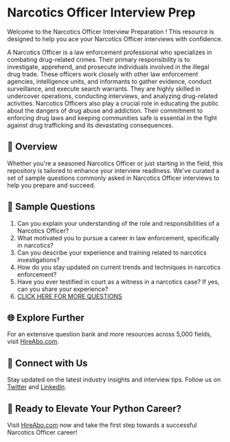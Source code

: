 # Narcotics Officer Interview Prep

Welcome to the Narcotics Officer Interview Preparation ! This resource is designed to help you ace your Narcotics Officer interviews with confidence.

A Narcotics Officer is a law enforcement professional who specializes in combating drug-related crimes. Their primary responsibility is to investigate, apprehend, and prosecute individuals involved in the illegal drug trade. These officers work closely with other law enforcement agencies, intelligence units, and informants to gather evidence, conduct surveillance, and execute search warrants. They are highly skilled in undercover operations, conducting interviews, and analyzing drug-related activities. Narcotics Officers also play a crucial role in educating the public about the dangers of drug abuse and addiction. Their commitment to enforcing drug laws and keeping communities safe is essential in the fight against drug trafficking and its devastating consequences.

## 🚀 Overview

Whether you're a seasoned Narcotics Officer or just starting in the field, this repository is tailored to enhance your interview readiness. We've curated a set of sample questions commonly asked in Narcotics Officer interviews to help you prepare and succeed.

## 📝 Sample Questions

1. Can you explain your understanding of the role and responsibilities of a Narcotics Officer?
2. What motivated you to pursue a career in law enforcement, specifically in narcotics?
3. Can you describe your experience and training related to narcotics investigations?
4. How do you stay updated on current trends and techniques in narcotics enforcement?
5. Have you ever testified in court as a witness in a narcotics case? If yes, can you share your experience?
6. [CLICK HERE FOR MORE QUESTIONS](https://hireabo.com/job/9_3_27/Narcotics%20Officer)

## 🌐 Explore Further

For an extensive question bank and more resources across 5,000 fields, visit [HireAbo.com](https://www.hireabo.com).

## 📱 Connect with Us

Stay updated on the latest industry insights and interview tips. Follow us on [Twitter](https://twitter.com/hireabo) and [LinkedIn](https://www.linkedin.com/in/hire-abo-3609972a8/).

## 🚀 Ready to Elevate Your Python Career?

Visit [HireAbo.com](https://www.hireabo.com) now and take the first step towards a successful Narcotics Officer career!
